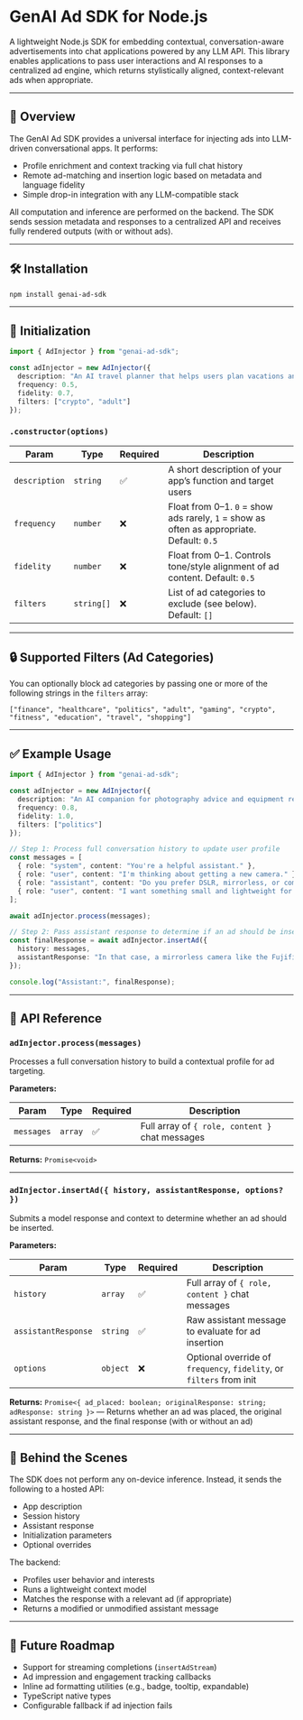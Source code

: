 
# GenAI Ad SDK for Node.js

A lightweight Node.js SDK for embedding contextual, conversation-aware advertisements into chat applications powered by any LLM API. This library enables applications to pass user interactions and AI responses to a centralized ad engine, which returns stylistically aligned, context-relevant ads when appropriate.

---

## 🧩 Overview

The GenAI Ad SDK provides a universal interface for injecting ads into LLM-driven conversational apps. It performs:

- Profile enrichment and context tracking via full chat history
- Remote ad-matching and insertion logic based on metadata and language fidelity
- Simple drop-in integration with any LLM-compatible stack

All computation and inference are performed on the backend. The SDK sends session metadata and responses to a centralized API and receives fully rendered outputs (with or without ads).

---

## 🛠 Installation

```bash
npm install genai-ad-sdk
```

---

## 🔧 Initialization

```ts
import { AdInjector } from "genai-ad-sdk";

const adInjector = new AdInjector({
  description: "An AI travel planner that helps users plan vacations and book hotels.",
  frequency: 0.5,
  fidelity: 0.7,
  filters: ["crypto", "adult"]
});
```

### `.constructor(options)`

| Param         | Type       | Required | Description                                                                 |
|---------------|------------|----------|-----------------------------------------------------------------------------|
| `description` | `string`   | ✅       | A short description of your app’s function and target users                |
| `frequency`   | `number`   | ❌       | Float from 0–1. `0` = show ads rarely, `1` = show as often as appropriate. Default: `0.5` |
| `fidelity`    | `number`   | ❌       | Float from 0–1. Controls tone/style alignment of ad content. Default: `0.5` |
| `filters`     | `string[]` | ❌       | List of ad categories to exclude (see below). Default: `[]`               |

---

## 🔒 Supported Filters (Ad Categories)

You can optionally block ad categories by passing one or more of the following strings in the `filters` array:

```
["finance", "healthcare", "politics", "adult", "gaming", "crypto", "fitness", "education", "travel", "shopping"]
```

---

## ✅ Example Usage

```ts
import { AdInjector } from "genai-ad-sdk";

const adInjector = new AdInjector({
  description: "An AI companion for photography advice and equipment recommendations.",
  frequency: 0.8,
  fidelity: 1.0,
  filters: ["politics"]
});

// Step 1: Process full conversation history to update user profile
const messages = [
  { role: "system", content: "You're a helpful assistant." },
  { role: "user", content: "I'm thinking about getting a new camera." },
  { role: "assistant", content: "Do you prefer DSLR, mirrorless, or compact?" },
  { role: "user", content: "I want something small and lightweight for travel." }
];

await adInjector.process(messages);

// Step 2: Pass assistant response to determine if an ad should be inserted
const finalResponse = await adInjector.insertAd({
  history: messages,
  assistantResponse: "In that case, a mirrorless camera like the Fujifilm X-S10 is a great option for travelers."
});

console.log("Assistant:", finalResponse);
```

---

## 🧠 API Reference

### `adInjector.process(messages)`

Processes a full conversation history to build a contextual profile for ad targeting.

**Parameters:**

| Param     | Type   | Required | Description                                      |
|-----------|--------|----------|--------------------------------------------------|
| `messages`| `array`| ✅       | Full array of `{ role, content }` chat messages |

**Returns:** `Promise<void>`

---

### `adInjector.insertAd({ history, assistantResponse, options? })`

Submits a model response and context to determine whether an ad should be inserted.

**Parameters:**

| Param              | Type     | Required | Description                                                            |
|--------------------|----------|----------|------------------------------------------------------------------------|
| `history`          | `array`  | ✅       | Full array of `{ role, content }` chat messages                       |
| `assistantResponse`| `string` | ✅       | Raw assistant message to evaluate for ad insertion                    |
| `options`        | `object` | ❌       | Optional override of `frequency`, `fidelity`, or `filters` from init  |

**Returns:** `Promise<{ ad_placed: boolean; originalResponse: string; adResponse: string }>` — Returns whether an ad was placed, the original assistant response, and the final response (with or without an ad)

---

## 🧬 Behind the Scenes

The SDK does not perform any on-device inference. Instead, it sends the following to a hosted API:

- App description
- Session history
- Assistant response
- Initialization parameters
- Optional overrides

The backend:
- Profiles user behavior and interests
- Runs a lightweight context model
- Matches the response with a relevant ad (if appropriate)
- Returns a modified or unmodified assistant message

---


## 🧩 Future Roadmap

- Support for streaming completions (`insertAdStream`)
- Ad impression and engagement tracking callbacks
- Inline ad formatting utilities (e.g., badge, tooltip, expandable)
- TypeScript native types
- Configurable fallback if ad injection fails